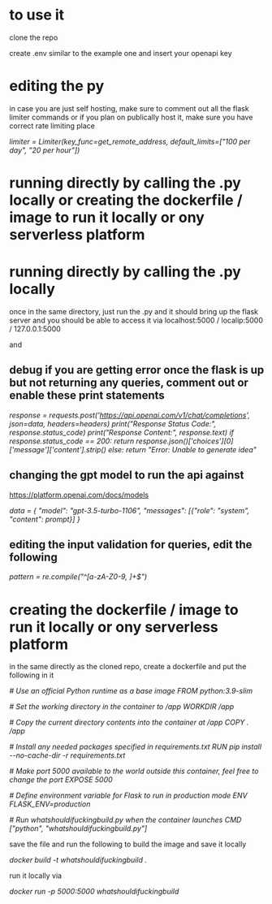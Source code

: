 # to use it

clone the repo

create .env similar to the example one and insert your openapi key

# editing the py

in case you are just self hosting, make sure to comment out all the flask limiter commands or if you plan on publically host it, make sure you have correct rate limiting place

*limiter = Limiter(key_func=get_remote_address, default_limits=["100 per day", "20 per hour"])*

# running directly by calling the .py locally or creating the dockerfile / image to run it locally or ony serverless platform

# running directly by calling the .py locally

once in the same directory, just run the .py and it should bring up the flask server and you should be able to access it via localhost:5000 / localip:5000 / 127.0.0.1:5000 

and 

## debug if you are getting error once the flask is up but not returning any queries, comment out or enable these print statements

*response = requests.post('https://api.openai.com/v1/chat/completions', json=data, headers=headers)*
*print("Response Status Code:", response.status_code)*
    *print("Response Content:", response.text)*
    *if response.status_code == 200:*
        *return response.json()['choices'][0]['message']['content'].strip()*
   *else:*
        *return "Error: Unable to generate idea"*

## changing the gpt model to run the api against

https://platform.openai.com/docs/models

*data = {*
        *"model": "gpt-3.5-turbo-1106",*
        *"messages": [{"role": "system", "content": prompt}]*
    *}*

## editing the input validation for queries, edit the following

*pattern = re.compile("^[a-zA-Z0-9, ]+$")*


# creating the dockerfile / image to run it locally or ony serverless platform

in the same directly as the cloned repo, create a dockerfile and put the following in it

*# Use an official Python runtime as a base image*
*FROM python:3.9-slim*

*# Set the working directory in the container to /app*
*WORKDIR /app*

*# Copy the current directory contents into the container at /app*
*COPY . /app*

*# Install any needed packages specified in requirements.txt*
*RUN pip install --no-cache-dir -r requirements.txt*

*# Make port 5000 available to the world outside this container, feel free to change the port*
*EXPOSE 5000*

*# Define environment variable for Flask to run in production mode*
*ENV FLASK_ENV=production*

*# Run whatshouldifuckingbuild.py when the container launches*
*CMD ["python", "whatshouldifuckingbuild.py"]*

save the file and run the following to build the image and save it locally

*docker build -t whatshouldifuckingbuild .*

run it locally via 

*docker run -p 5000:5000 whatshouldifuckingbuild*